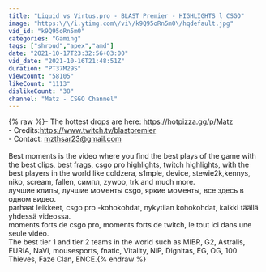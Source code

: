 ```yaml
---
title: "Liquid vs Virtus.pro - BLAST Premier - HIGHLIGHTS l CSGO"
image: "https:\/\/i.ytimg.com\/vi\/k9Q95oRn5m0\/hqdefault.jpg"
vid_id: "k9Q95oRn5m0"
categories: "Gaming"
tags: ["shroud","apex","amd"]
date: "2021-10-17T23:32:56+03:00"
vid_date: "2021-10-16T21:48:51Z"
duration: "PT37M29S"
viewcount: "58105"
likeCount: "1113"
dislikeCount: "38"
channel: "Matz - CSGO Channel"
---
```

{% raw %}- The hottest drops are here: <a rel="nofollow" target="blank" href="https://hotpizza.gg/p/Matz">https://hotpizza.gg/p/Matz</a><br />- Credits:<a rel="nofollow" target="blank" href="https://www.twitch.tv/blastpremier">https://www.twitch.tv/blastpremier</a><br />- Contact: mzthsar23@gmail.com<br /><br />Best moments is the video where you find the best plays of the game with the best clips, best frags, csgo pro highlights, twitch highlights, with the best players in the world like coldzera, s1mple, device, stewie2k,kennys, niko, scream, fallen, симпл, zywoo, trk and much more.<br />лучшие клипы, лучшие моменты csgo, яркие моменты, все здесь в одном видео.<br />parhaat leikkeet, csgo pro -kohokohdat, nykytilan kohokohdat, kaikki täällä yhdessä videossa. <br />moments forts de csgo pro, moments forts de twitch, le tout ici dans une seule vidéo.<br />The best tier 1 and tier 2 teams in the world such as MIBR, G2, Astralis, FURIA, NaVi, mousesports, fnatic, Vitality, NiP, Dignitas, EG, OG, 100 Thieves, Faze Clan, ENCE.{% endraw %}
